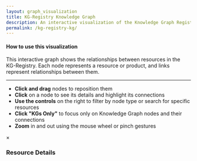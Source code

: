 ```yaml
---
layout: graph_visualization
title: KG-Registry Knowledge Graph
description: An interactive visualization of the Knowledge Graph Registry resources and their relationships.
permalink: /kg-registry-kg/
---
```


<script src="https://cdnjs.cloudflare.com/ajax/libs/pixi.js/7.2.4/pixi.min.js"></script>
<script src="{{ site.baseurl }}/assets/js/kg-registry-kg-visualization.js"></script>
<link rel="stylesheet" href="{{ site.baseurl }}/assets/css/kg-registry-kg.css">

<div class="row mb-4">
  <div class="col-12">
    <div class="alert alert-info" role="alert">
      <h4 class="alert-heading">How to use this visualization</h4>
      <p>This interactive graph shows the relationships between resources in the KG-Registry. Each node represents a resource or product, and links represent relationships between them.</p>
      <hr>
      <ul>
        <li><strong>Click and drag</strong> nodes to reposition them</li>
        <li><strong>Click</strong> on a node to see its details and highlight its connections</li>
        <li><strong>Use the controls</strong> on the right to filter by node type or search for specific resources</li>
        <li><strong>Click "KGs Only"</strong> to focus only on Knowledge Graph nodes and their connections</li>
        <li><strong>Zoom</strong> in and out using the mouse wheel or pinch gestures</li>
      </ul>
    </div>
  </div>
</div>

<div id="node-details-panel" class="node-details">
  <span class="close-details" onclick="hideNodeDetails()">&times;</span>
  <h3 id="details-title">Resource Details</h3>
  <dl id="details-content"></dl>
</div>

<script>
  function hideNodeDetails() {
    document.getElementById('node-details-panel').style.display = 'none';
  }
</script>
